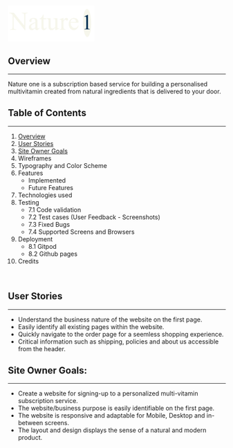 
<img src="assets/images/logo.png"
     alt="Nature 1 - Project Logo"
     width="200px" />
 
 ## Overview
 ___
 Nature one is a subscription based service for building a personalised multivitamin created from natural ingredients that is delivered to your door.

## Table of Contents
___
 1. [Overview](https://github.com/luciotorelli/nature-one#overview)
 2. [User Stories](https://github.com/luciotorelli/nature-one#user-stories)
 3. [Site Owner Goals](https://github.com/luciotorelli/nature-one#site-owner-goals)
 4. Wireframes
 5. Typography and Color Scheme
 6. Features
    * Implemented
    * Future Features
 7. Technologies used
 8. Testing
    * 7.1 Code validation
    * 7.2 Test cases (User Feedback - Screenshots)
    * 7.3 Fixed Bugs
    * 7.4 Supported Screens and Browsers
 9. Deployment
    * 8.1 Gitpod
    * 8.2 Github pages
 10.  Credits

<br>

 ## User Stories
 ___

 * Understand the business nature of the website on the first page.
 * Easily identify all existing pages within the website.
 * Quickly navigate to the order page for a seemless shopping experience. 
 * Critical information such as shipping, policies and about us accessible from the header.  

 ## Site Owner Goals: 
  ___

 * Create a website for signing-up to a personalized multi-vitamin subscription service.
 * The website/business purpose is easily identifiable on the first page. 
 * The website is responsive and adaptable for Mobile, Desktop and in-between screens. 
 * The layout and design displays the sense of a natural and modern product. 

